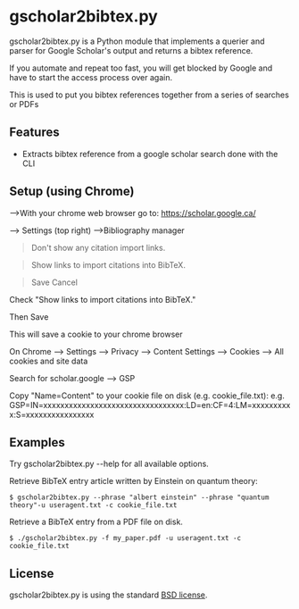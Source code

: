 gscholar2bibtex.py
==================

gscholar2bibtex.py is a Python module that implements a querier and parser for Google Scholar's output and returns a bibtex reference.

If you automate and repeat too fast, you will get blocked by Google and have to start the access process over again.

This is used to put you bibtex references together from a series of searches or PDFs


Features
--------

* Extracts bibtex reference from a google scholar search done with the CLI


Setup (using Chrome)
--------------------

-->With your chrome web browser go to:
https://scholar.google.ca/

--> Settings (top right)
    -->Bibliography manager

>Don't show any citation import links.

>Show links to import citations into BibTeX.

>Save Cancel

Check "Show links to import citations into BibTeX."

Then Save

This will save a cookie to your chrome browser

On Chrome
--> Settings
    --> Privacy
        --> Content Settings
            --> Cookies
                --> All cookies and site data

Search for scholar.google
    --> GSP

Copy "Name=Content" to your cookie file on disk (e.g. cookie_file.txt):
e.g.
GSP=IN=xxxxxxxxxxxxxxxxxxxxxxxxxxxxxxxxx:LD=en:CF=4:LM=xxxxxxxxxx:S=xxxxxxxxxxxxxxxx


Examples
--------

Try gscholar2bibtex.py --help for all available options.

Retrieve BibTeX entry article written by Einstein on quantum theory:

    $ gscholar2bibtex.py --phrase "albert einstein" --phrase "quantum theory"-u useragent.txt -c cookie_file.txt

Retrieve a BibTeX entry from a PDF file on disk.

    $ ./gscholar2bibtex.py -f my_paper.pdf -u useragent.txt -c cookie_file.txt


License
-------

gscholar2bibtex.py is using the standard [BSD license](http://opensource.org/licenses/BSD-2-Clause).
